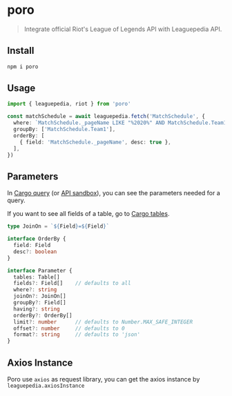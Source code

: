 # poro

> Integrate official Riot's League of Legends API with Leaguepedia API.

## Install

```sh
npm i poro
```

## Usage

```ts
import { leaguepedia, riot } from 'poro'

const matchSchedule = await leaguepedia.fetch('MatchSchedule', {
  where: `MatchSchedule._pageName LIKE "%2020%" AND MatchSchedule.Team1 = "G2" OR MatchSchedule.MatchDay > 10`,
  groupBy: ['MatchSchedule.Team1'],
  orderBy: [
    { field: 'MatchSchedule._pageName', desc: true },
  ],
})
```

## Parameters

In [Cargo query](https://lol.fandom.com/wiki/Special:CargoQuery) (or [API sandbox](https://lol.fandom.com/wiki/Special:ApiSandbox)),
you can see the parameters needed for a query.

If you want to see all fields of a table, go to
[Cargo tables](https://lol.fandom.com/wiki/Special:CargoTables).

```typescript
type JoinOn = `${Field}=${Field}`

interface OrderBy {
  field: Field
  desc?: boolean
}

interface Parameter {
  tables: Table[]
  fields?: Field[]    // defaults to all
  where?: string
  joinOn?: JoinOn[]
  groupBy?: Field[]
  having?: string
  orderBy?: OrderBy[]
  limit?: number      // defaults to Number.MAX_SAFE_INTEGER
  offset?: number     // defaults to 0
  format?: string     // defaults to 'json'
}
```

## Axios Instance

Poro use `axios` as request library, you can get the axios instance by `leaguepedia.axiosInstance`
